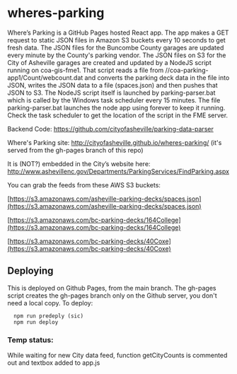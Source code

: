 # wheres-parking

Where’s Parking is a GitHub Pages hosted React app. The app makes a GET request to static JSON files in Amazon S3 buckets every 10 seconds to get fresh data. The JSON files for the Buncombe County garages are updated every minute by the County's parking vendor. The JSON files on S3 for the City of Asheville garages are created and updated by a NodeJS script running on coa-gis-fme1. That script reads a file from //coa-parking-app1/Count/webcount.dat and converts the parking deck data in the file into JSON, writes the JSON data to a file (spaces.json) and then pushes that JSON to S3. The NodeJS script itself is launched by parking-parser.bat which is called by the Windows task scheduler every 15 minutes. The file parking-parser.bat launches the node app using forever to keep it running. Check the task scheduler to get the location of the script in the FME server.

Backend Code: https://github.com/cityofasheville/parking-data-parser 

Where's Parking site: http://cityofasheville.github.io/wheres-parking/ (it's served from the gh-pages branch of this repo)

It is (NOT?) embedded in the City’s website here: http://www.ashevillenc.gov/Departments/ParkingServices/FindParking.aspx

You can grab the feeds from these AWS S3 buckets:

[https://s3.amazonaws.com/asheville-parking-decks/spaces.json](https://s3.amazonaws.com/asheville-parking-decks/spaces.json)

[https://s3.amazonaws.com/bc-parking-decks/164College](https://s3.amazonaws.com/bc-parking-decks/164College)

[https://s3.amazonaws.com/bc-parking-decks/40Coxe](https://s3.amazonaws.com/bc-parking-decks/40Coxe)


## Deploying
This is deployed on Github Pages, from the main branch. The gh-pages script creates the gh-pages branch only on the Github server, you don't need a local copy. To deploy:
```
  npm run predeply (sic)
  npm run deploy
```

### Temp status:
While waiting for new City data feed, function getCityCounts is commented out and textbox added to app.js